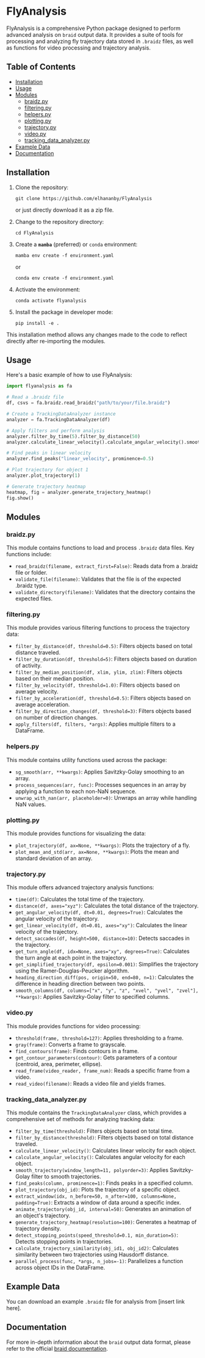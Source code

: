 # FlyAnalysis

FlyAnalysis is a comprehensive Python package designed to perform advanced analysis on `braid` output data. It provides a suite of tools for processing and analyzing fly trajectory data stored in `.braidz` files, as well as functions for video processing and trajectory analysis.

## Table of Contents
- [Installation](#installation)
- [Usage](#usage)
- [Modules](#modules)
  - [braidz.py](#braidzpy)
  - [filtering.py](#filteringpy)
  - [helpers.py](#helperspy)
  - [plotting.py](#plottingpy)
  - [trajectory.py](#trajectorypy)
  - [video.py](#videopy)
  - [tracking_data_analyzer.py](#tracking_data_analyzerpy)
- [Example Data](#example-data)
- [Documentation](#documentation)

## Installation

1. Clone the repository:
   ```
   git clone https://github.com/elhananby/FlyAnalysis
   ```
   or just directly download it as a zip file.

2. Change to the repository directory:
   ```
   cd FlyAnalysis
   ```

3. Create a **`mamba`** (preferred) or `conda` environment:
   ```
   mamba env create -f environment.yaml
   ```
   or
   ```
   conda env create -f environment.yaml
   ```

4. Activate the environment:
   ```
   conda activate flyanalysis
   ```

5. Install the package in developer mode:
   ```
   pip install -e .
   ```

This installation method allows any changes made to the code to reflect directly after re-importing the modules.

## Usage

Here's a basic example of how to use FlyAnalysis:

```python
import flyanalysis as fa

# Read a .braidz file
df, csvs = fa.braidz.read_braidz("path/to/your/file.braidz")

# Create a TrackingDataAnalyzer instance
analyzer = fa.TrackingDataAnalyzer(df)

# Apply filters and perform analysis
analyzer.filter_by_time(5).filter_by_distance(50)
analyzer.calculate_linear_velocity().calculate_angular_velocity().smooth_trajectory()

# Find peaks in linear velocity
analyzer.find_peaks("linear_velocity", prominence=0.5)

# Plot trajectory for object 1
analyzer.plot_trajectory(1)

# Generate trajectory heatmap
heatmap, fig = analyzer.generate_trajectory_heatmap()
fig.show()
```

## Modules

### braidz.py

This module contains functions to load and process `.braidz` data files. Key functions include:

- `read_braidz(filename, extract_first=False)`: Reads data from a .braidz file or folder.
- `validate_file(filename)`: Validates that the file is of the expected .braidz type.
- `validate_directory(filename)`: Validates that the directory contains the expected files.

### filtering.py

This module provides various filtering functions to process the trajectory data:

- `filter_by_distance(df, threshold=0.5)`: Filters objects based on total distance traveled.
- `filter_by_duration(df, threshold=5)`: Filters objects based on duration of activity.
- `filter_by_median_position(df, xlim, ylim, zlim)`: Filters objects based on their median position.
- `filter_by_velocity(df, threshold=1.0)`: Filters objects based on average velocity.
- `filter_by_acceleration(df, threshold=0.5)`: Filters objects based on average acceleration.
- `filter_by_direction_changes(df, threshold=3)`: Filters objects based on number of direction changes.
- `apply_filters(df, filters, *args)`: Applies multiple filters to a DataFrame.

### helpers.py

This module contains utility functions used across the package:

- `sg_smooth(arr, **kwargs)`: Applies Savitzky-Golay smoothing to an array.
- `process_sequences(arr, func)`: Processes sequences in an array by applying a function to each non-NaN sequence.
- `unwrap_with_nan(arr, placeholder=0)`: Unwraps an array while handling NaN values.

### plotting.py

This module provides functions for visualizing the data:

- `plot_trajectory(df, ax=None, **kwargs)`: Plots the trajectory of a fly.
- `plot_mean_and_std(arr, ax=None, **kwargs)`: Plots the mean and standard deviation of an array.

### trajectory.py

This module offers advanced trajectory analysis functions:

- `time(df)`: Calculates the total time of the trajectory.
- `distance(df, axes="xyz")`: Calculates the total distance of the trajectory.
- `get_angular_velocity(df, dt=0.01, degrees=True)`: Calculates the angular velocity of the trajectory.
- `get_linear_velocity(df, dt=0.01, axes="xy")`: Calculates the linear velocity of the trajectory.
- `detect_saccades(df, height=500, distance=10)`: Detects saccades in the trajectory.
- `get_turn_angle(df, idx=None, axes="xy", degrees=True)`: Calculates the turn angle at each point in the trajectory.
- `get_simplified_trajectory(df, epsilon=0.001)`: Simplifies the trajectory using the Ramer-Douglas-Peucker algorithm.
- `heading_direction_diff(pos, origin=50, end=80, n=1)`: Calculates the difference in heading direction between two points.
- `smooth_columns(df, columns=["x", "y", "z", "xvel", "yvel", "zvel"], **kwargs)`: Applies Savitzky-Golay filter to specified columns.

### video.py

This module provides functions for video processing:

- `threshold(frame, threshold=127)`: Applies thresholding to a frame.
- `gray(frame)`: Converts a frame to grayscale.
- `find_contours(frame)`: Finds contours in a frame.
- `get_contour_parameters(contour)`: Gets parameters of a contour (centroid, area, perimeter, ellipse).
- `read_frame(video_reader, frame_num)`: Reads a specific frame from a video.
- `read_video(filename)`: Reads a video file and yields frames.

### tracking_data_analyzer.py

This module contains the `TrackingDataAnalyzer` class, which provides a comprehensive set of methods for analyzing tracking data:

- `filter_by_time(threshold)`: Filters objects based on total time.
- `filter_by_distance(threshold)`: Filters objects based on total distance traveled.
- `calculate_linear_velocity()`: Calculates linear velocity for each object.
- `calculate_angular_velocity()`: Calculates angular velocity for each object.
- `smooth_trajectory(window_length=11, polyorder=3)`: Applies Savitzky-Golay filter to smooth trajectories.
- `find_peaks(column, prominence=1)`: Finds peaks in a specified column.
- `plot_trajectory(obj_id)`: Plots the trajectory of a specific object.
- `extract_window(idx, n_before=50, n_after=100, columns=None, padding=True)`: Extracts a window of data around a specific index.
- `animate_trajectory(obj_id, interval=50)`: Generates an animation of an object's trajectory.
- `generate_trajectory_heatmap(resolution=100)`: Generates a heatmap of trajectory density.
- `detect_stopping_points(speed_threshold=0.1, min_duration=5)`: Detects stopping points in trajectories.
- `calculate_trajectory_similarity(obj_id1, obj_id2)`: Calculates similarity between two trajectories using Hausdorff distance.
- `parallel_process(func, *args, n_jobs=-1)`: Parallelizes a function across object IDs in the DataFrame.

## Example Data

You can download an example `.braidz` file for analysis from [insert link here].

## Documentation

For more in-depth information about the `braid` output data format, please refer to the official [braid documentation](https://strawlab.github.io/strand-braid/braidz-files.html).

